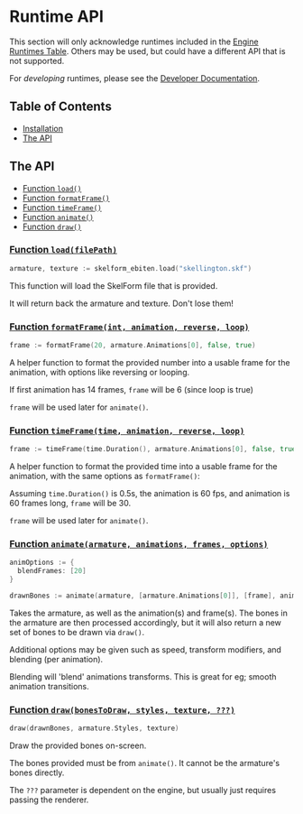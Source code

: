 # Runtime API

This section will only acknowledge runtimes included in the
[Engine Runtimes Table](https://skelform.org#runtimes). Others may be used, but
could have a different API that is not supported.

For _developing_ runtimes, please see the
[Developer Documentation](https://skelform.org/dev-docs).

## Table of Contents

- [Installation](#installation)
- [The API](#the-api)

## The API

- [Function `load()`](#function-load)
- [Function `formatFrame()`](#function-format-frame)
- [Function `timeFrame()`](#function-time-frame)
- [Function `animate()`](#function-animate)
- [Function `draw()`](#function-draw)

<h3 id="function-load"><a class="header" href="#function-load">Function <code>load(filePath)</code></a></h3>

```go
armature, texture := skelform_ebiten.load("skellington.skf")
```

This function will load the SkelForm file that is provided.

It will return back the armature and texture. Don't lose them!

<h3 id="function-format-frame"><a class="header" href="#function-format-frame">Function <code>formatFrame(int, animation, reverse, loop)</code></a></h3>

```go
frame := formatFrame(20, armature.Animations[0], false, true)
```

A helper function to format the provided number into a usable frame for the
animation, with options like reversing or looping.

If first animation has 14 frames, `frame` will be 6 (since loop is true)

`frame` will be used later for `animate()`.

<h3 id="function-time-frame"><a class="header" href="#function-time-frame">Function <code>timeFrame(time, animation, reverse, loop)</code></a></h3>

```go
frame := timeFrame(time.Duration(), armature.Animations[0], false, true)
```

A helper function to format the provided time into a usable frame for the
animation, with the same options as `formatFrame()`:

Assuming `time.Duration()` is 0.5s, the animation is 60 fps, and animation is 60
frames long, `frame` will be 30.

`frame` will be used later for `animate()`.

<h3 id="function-animate"><a class="header" href="#function-animate">Function <code>animate(armature, animations, frames, options)</code></a></h3>

```go
animOptions := {
  blendFrames: [20]
}

drawnBones := animate(armature, [armature.Animations[0]], [frame], animOptions)
```

Takes the armature, as well as the animation(s) and frame(s). The bones in the
armature are then processed accordingly, but it will also return a new set of
bones to be drawn via `draw()`.

Additional options may be given such as speed, transform modifiers, and blending
(per animation).

Blending will 'blend' animations transforms. This is great for eg; smooth
animation transitions.

<h3 id="function-draw"><a class="header" href="#function-draw">Function <code>draw(bonesToDraw, styles, texture, ???)</code></a></h3>

```go
draw(drawnBones, armature.Styles, texture)
```

Draw the provided bones on-screen.

The bones provided must be from `animate()`. It cannot be the armature's bones
directly.

The `???` parameter is dependent on the engine, but usually just requires
passing the renderer.

